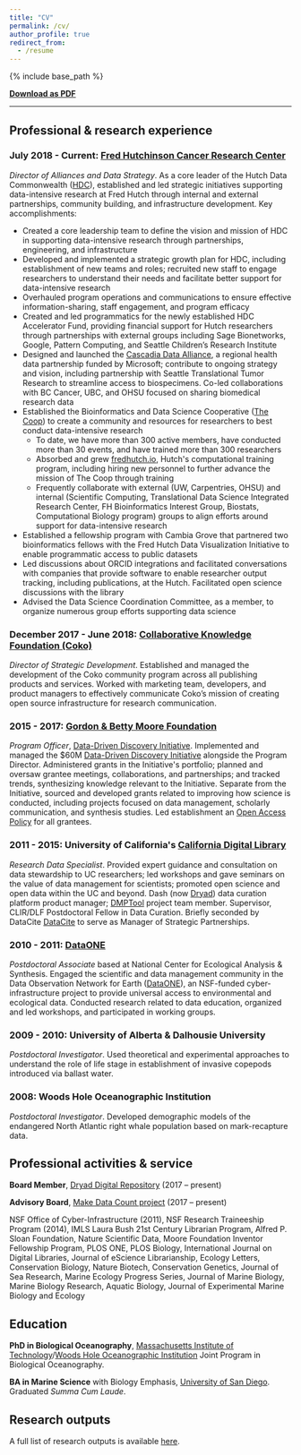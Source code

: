 ```yaml
---
title: "CV"
permalink: /cv/
author_profile: true
redirect_from:
  - /resume
---
```


{% include base_path %}

**[Download as PDF](https://strasser.github.io/files/cv.pdf)**

---

## Professional & research experience 

### July 2018 - Current: [Fred Hutchinson Cancer Research Center](http://fredhutch.org)

_Director of Alliances and Data Strategy_. As a core leader of the Hutch Data Commonwealth ([HDC](https://www.fredhutch.org/en/research/institutes-networks-ircs/hdc.html)), established and led strategic initiatives supporting data-intensive research at Fred Hutch through internal and external partnerships, community building, and infrastructure development. Key accomplishments:
- Created a core leadership team to define the vision and mission of HDC in supporting data-intensive research through partnerships, engineering, and infrastructure
- Developed and implemented a strategic growth plan for HDC, including establishment of new teams and roles; recruited new staff to engage researchers to understand their needs and facilitate better support for data-intensive research 
- Overhauled program operations and communications to ensure effective information-sharing, staff engagement, and program efficacy 
- Created and led programmatics for the newly established HDC Accelerator Fund, providing financial support for Hutch researchers through partnerships with external groups including Sage Bionetworks, Google, Pattern Computing, and Seattle Children’s Research Institute
- Designed and launched the [Cascadia Data Alliance](http://cascadiadataalliance.org), a regional health data partnership funded by Microsoft; contribute to ongoing strategy and vision, including partnership with Seattle Translational Tumor Research to streamline access to biospecimens. Co-led collaborations with BC Cancer, UBC, and OHSU focused on sharing biomedical research data 
- Established the Bioinformatics and Data Science Cooperative ([The Coop](\href{http://thecoop.fredhutch.org)) to create a community and resources for researchers to best conduct data-intensive research
  - To date, we have more than 300 active members, have conducted more than 30 events,  and have trained more than 300 researchers
  - Absorbed and grew [fredhutch.io](http://fredhutch.io), Hutch's computational training program, including hiring new personnel to further advance the mission of The Coop through training 
  - Frequently collaborate with external (UW, Carpentries, OHSU) and internal (Scientific Computing, Translational Data Science Integrated Research Center, FH Bioinformatics Interest Group, Biostats, Computational Biology program) groups to align efforts around support for data-intensive research
- Established a fellowship program with Cambia Grove that partnered two bioinformatics fellows with the Fred Hutch Data Visualization Initiative to enable programmatic access to public datasets 
- Led discussions about ORCID integrations and facilitated conversations with companies that provide software to enable researcher output tracking, including publications, at the Hutch. Facilitated open science discussions with the library
- Advised the Data Science Coordination Committee, as a member, to organize numerous group efforts supporting data science

### December 2017 - June 2018: [Collaborative Knowledge Foundation (Coko)](http://coko.foundation)

_Director of Strategic Development_. Established and managed the development of the Coko community program across all publishing products and services. Worked with marketing team, developers, and product managers to effectively communicate Coko’s mission of creating open source infrastructure for research communication.


### 2015 - 2017: [Gordon & Betty Moore Foundation](http://www.moore.org)

_Program Officer_, [Data-Driven Discovery Initiative](http://www.moore.org/programs/science/data-driven-discovery). Implemented and managed the $60M [Data-Driven Discovery Initiative](http://www.moore.org/programs/science/data-driven-discovery) alongside the Program Director. Administered grants in the Initiative's portfolio; planned and oversaw grantee meetings, collaborations, and partnerships; and tracked trends, synthesizing knowledge relevant to the Initiative. Separate from the Initiative, sourced and developed grants related to improving how science is conducted, including projects focused on data management, scholarly communication, and synthesis studies. Led establishment an [Open Access Policy](https://www.moore.org/article-detail?newsUrlName=moore-foundation-rolls-out-new-open-access-policy) for all grantees.


### 2011 - 2015: University of California's [California Digital Library](http://cdlib.org)

_Research Data Specialist_. Provided expert guidance and consultation on data stewardship to UC researchers; led workshops and gave seminars on the value of data management for scientists; promoted open science and open data within the UC and beyond. Dash (now [Dryad](http://datadryad.org)) data curation platform product manager; [DMPTool](http://dmptool.org) project team member. Supervisor, CLIR/DLF Postdoctoral Fellow in Data Curation. Briefly seconded by DataCite [DataCite](http://datacite.org) to serve as Manager of Strategic Partnerships.

### 2010 - 2011: [DataONE](http://dataone.org)

_Postdoctoral Associate_ based at National Center for Ecological Analysis & Synthesis. Engaged the scientific and data management community in the Data Observation Network for Earth ([DataONE](http://dataone.org)), an NSF-funded cyber-infrastructure project to provide universal access to environmental and ecological data. Conducted research related to data education, organized and led workshops, and participated in working groups.

### 2009 - 2010: University of Alberta & Dalhousie University

_Postdoctoral Investigator_. Used theoretical and experimental approaches to understand the role of life stage in establishment of invasive copepods introduced via ballast water.

### 2008: Woods Hole Oceanographic Institution

_Postdoctoral Investigator_. Developed demographic models of the endangered North Atlantic right whale population based on mark-recapture data.
  
## Professional activities & service

**Board Member**, [Dryad Digital Repository](http://datadryad.org) (2017 – present)

**Advisory Board**, [Make Data Count project](https://makedatacount.org/) (2017 – present)

NSF Office of Cyber-Infrastructure (2011), NSF Research Traineeship Program (2014), IMLS Laura Bush 21st Century Librarian Program, Alfred P. Sloan Foundation, Nature Scientific Data, Moore Foundation Inventor Fellowship Program, PLOS ONE, PLOS Biology, International Journal on Digital Libraries, Journal of eScience Librarianship, Ecology Letters, Conservation Biology, Nature Biotech, Conservation Genetics, Journal of Sea Research, Marine Ecology Progress Series, Journal of Marine Biology, Marine Biology Research, Aquatic Biology, Journal of Experimental Marine Biology and Ecology

## Education

**PhD in Biological Oceanography**, [Massachusetts Institute of Technology](http://www.mit.edu/)/[Woods Hole Oceanographic Institution](http://www.whoi.edu) Joint Program in Biological Oceanography. 

**BA in Marine Science** with Biology Emphasis, [University of San Diego](http://www.sandiego.edu/). Graduated _Summa Cum Laude_.


## Research outputs

A full list of research outputs is available [here](https://strasser.github.io/products/).

<!-- 
  <ul>{% for post in site.publications %}
    {% include archive-single-cv.html %}
  {% endfor %}</ul>
  
Talks
======
  <ul>{% for post in site.talks %}
    {% include archive-single-talk-cv.html %}
  {% endfor %}</ul>

-->
  
